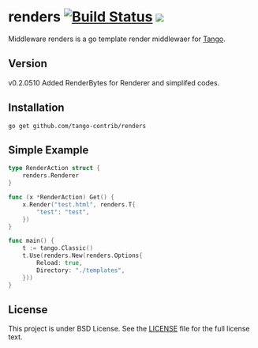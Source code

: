 renders [![Build Status](https://drone.io/github.com/tango-contrib/renders/status.png)](https://drone.io/github.com/tango-contrib/renders/latest) [![](http://gocover.io/_badge/github.com/tango-contrib/renders)](http://gocover.io/github.com/tango-contrib/renders)
======

Middleware renders is a go template render middlewaer for [Tango](https://github.com/lunny/tango). 

## Version

   v0.2.0510 Added RenderBytes for Renderer and simplifed codes.

## Installation

    go get github.com/tango-contrib/renders

## Simple Example

```Go
type RenderAction struct {
    renders.Renderer
}

func (x *RenderAction) Get() {
    x.Render("test.html", renders.T{
        "test": "test",
    })
}

func main() {
    t := tango.Classic()
    t.Use(renders.New(renders.Options{
        Reload: true,
        Directory: "./templates",
    }))
}
```

## License

This project is under BSD License. See the [LICENSE](LICENSE) file for the full license text.